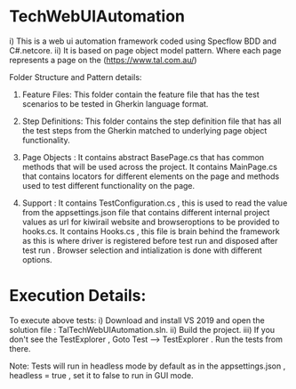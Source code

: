 # TechWebUIAutomation

i) This is a web ui automation framework coded using Specflow BDD and C#.netcore.
ii) It is based on page object model pattern. Where each page represents a page on the (https://www.tal.com.au/)

Folder Structure and Pattern details:
1) Feature Files: This folder contain the feature file that has the test scenarios to be tested in Gherkin language format.
2) Step Definitions: This folder contains the step definition file that has all the test steps from the Gherkin matched to underlying
                     page object functionality.
                     
3) Page Objects : It contains abstract BasePage.cs that has common methods that will be used across the project.
                  It contains MainPage.cs that contains locators for different elements on the page and methods used 
                  to test different functionality on the page.
                  
4) Support : It contains TestConfiguration.cs , this is used to read the value from the appsettings.json file that contains
             different internal project values as url for kiwirail website and browseroptions to be provided to hooks.cs.
             It contains Hooks.cs , this file is brain behind the framework as this is where driver is registered before test run 
             and disposed after test run . Browser selection and intialization is done with different options.
 

# Execution Details:

To execute above tests:
i) Download and install VS 2019 and open the solution file : TalTechWebUIAutomation.sln. 
ii) Build the project.
iii) If you don't see the TestExplorer , Goto Test --> TestExplorer . Run the tests from there.

Note: Tests will run in headless mode by default as in the appsettings.json , headless = true , set it to false to run in GUI mode.

